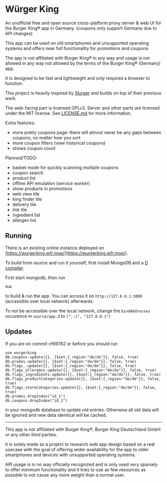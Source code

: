 # Würger King

An unofficial free and open source cross-platform proxy server & web UI for the Burger King® app in Germany. (coupons only support Germany due to API changes)

This app can be used on old smartphones and unsupported operating systems and offers near full functionality for promotions and coupons.

The app is not affiliated with Burger King® in any way and usage is not allowed in any way not allowed by the terms of the Burger King® (Germany) app.

It is designed to be fast and lightweight and only required a browser to function.

This project is heavily inspired by [Slurger](https://github.com/max1220/slurger4) and builds on top of their previous work.

The web-facing part is licensed GPLv3. Server and other parts are licensed under the MIT license. See [LICENSE.md](LICENSE.md) for more information.

Extra features:

- more pretty coupons page: there will almost never be any gaps between coupons, no matter how you sort
- more coupon filters (view historical coupons)
- shows coupon count

Planned/TODO:

- basket mode for quickly scanning multiple coupons
- coupon search
- product list
- offline API emulation (service worker)
- show products in promotions
- web view tile
- king finder tile
- delivery tile
- link tile
- ingredient list
- allergen list

## Running

There is an existing online instance deployed on [https://wurgerking.wfr.moe/](https://wurgerking.wfr.moe/).

To build from source and run it yourself, first install MongoDB and a [D compiler](https://dlang.org).

First start mongodb, then run

```
dub
```

to build & run the app. You can access it on `http://127.0.0.1:3000` (accessible over local network) afterwards.

To not be accessible over the local network, change the `bindAddresses` occurence in `source/app.d` to `["::1", "127.0.0.1"]`

## Updates

If you are on commit cf69782 or before you should run
```
use wurgerking
db.coupons.update({}, {$set:{_region:"de/de"}}, false, true)
db.promos.update({}, {$set:{_region:"de/de"}}, false, true)
db.flags_.update({}, {$set:{_region:"de/de"}}, false, true)
db.flags_allergens.update({}, {$set:{_region:"de/de"}}, false, true)
db.flags_ingredients.update({}, {$set:{_region:"de/de"}}, false, true)
db.flags_productCategories.update({}, {$set:{_region:"de/de"}}, false, true)
db.flags_storeCategories.update({}, {$set:{_region:"de/de"}}, false, true)
db.promos.dropIndex("id_1")
db.coupons.dropIndex("id_1")
```
in your mongodb database to update old entries. Otherwise all old data will be ignored and new data identical will be cached.

---

This app is not affiliated with Burger King®, Burger King Deutschland GmbH or any other third parties.

It is solely made as a project to research web app design based on a real usecase with the goal of offering wider availability for the app to older smartphones and devices with unsupported operating systems.

API usage is in no way officially recognized and is only used very sparsely to offer minimum functionality and it tries to use as few resources as possible to not cause any more weight than a normal user.
